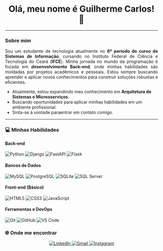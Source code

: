 <div align="center">
  <h1>Olá, meu nome é Guilherme Carlos! 👋</h1>
</div>

---

### Sobre mim

<div align="justify">
  Sou um estudante de tecnologia atualmente no <b>6º período do curso de Sistemas de Informação</b>, cursando no Instituto Federal de Ciência e Tecnologia do Ceará (<b>IFCE</b>). Minha jornada no mundo da programação é focada em <b>desenvolvimento Back-end</b>, onde minhas habilidades são moldadas por projetos acadêmicos e pessoais. Estou sempre buscando aprender e aplicar novos conhecimentos para construir soluções robustas e eficientes.
</div>

-  Atualmente, estou expandindo meu conhecimento em **Arquitetura de Sistemas e Microsserviços**.
-  Buscando oportunidades para aplicar minhas habilidades em um ambiente profissional.
-  Sinta-se à vontade paraentrar em contato comigo.

---

### 💻 Minhas Habilidades

#### **Back-end**

<div align="left">
  <img src="https://img.shields.io/badge/Python-3776AB?style=for-the-badge&logo=python&logoColor=white" alt="Python" />
  <img src="https://img.shields.io/badge/Django-092E20?style=for-the-badge&logo=django&logoColor=white" alt="Django" />
   <img src="https://img.shields.io/badge/FastAPI-005571?style=for-the-badge&logo=fastapi&logoColor=white" alt="FastAPI" />
  <img src="https://img.shields.io/badge/Flask-000000?style=for-the-badge&logo=flask&logoColor=white" alt="Flask" />
</div>

#### **Bancos de Dados**

<div align="left">
  <img src="https://img.shields.io/badge/MySQL-4479A1?style=for-the-badge&logo=mysql&logoColor=white" alt="MySQL" />
  <img src="https://img.shields.io/badge/PostgreSQL-336791?style=for-the-badge&logo=postgresql&logoColor=white" alt="PostgreSQL" />
  <img src="https://img.shields.io/badge/SQLite-003B57?style=for-the-badge&logo=sqlite&logoColor=white" alt="SQLite" />
  <img src="https://img.shields.io/badge/SQL%20Server-CC2927?style=for-the-badge&logo=microsoft-sql-server&logoColor=white" alt="SQL Server" />
</div>

#### **Front-end (Básico)**

<div align="left">
  <img src="https://img.shields.io/badge/HTML5-E34F26?style=for-the-badge&logo=html5&logoColor=white" alt="HTML5" />
  <img src="https://img.shields.io/badge/CSS3-1572B6?style=for-the-badge&logo=css3&logoColor=white" alt="CSS3" />
  <img src="https://img.shields.io/badge/JavaScript-F7DF1E?style=for-the-badge&logo=javascript&logoColor=black" alt="JavaScript" />
</div>

#### **Ferramentas e DevOps**

<div align="left">
  <img src="https://img.shields.io/badge/Git-F05032?style=for-the-badge&logo=git&logoColor=white" alt="Git" />
  <img src="https://img.shields.io/badge/GitHub-100000?style=for-the-badge&logo=github&logoColor=white" alt="GitHub" />
  <img src="https://img.shields.io/badge/VS%20Code-007ACC?style=for-the-badge&logo=visual-studio-code&logoColor=white" alt="VS Code" />
</div>



### 🌐 Onde me encontrar

<div align="center">
  <a href="https://www.linkedin.com/in/guilhermecarlos03" target="_blank" rel="noopener noreferrer">
    <img src="https://img.shields.io/badge/LinkedIn-0077B5?style=for-the-badge&logo=linkedin&logoColor=white" alt="LinkedIn" />
  </a>
  <a href="mailto:G.carlospessoal@gmail.com" target="_blank" rel="noopener noreferrer">
    <img src="https://img.shields.io/badge/Gmail-D14836?style=for-the-badge&logo=gmail&logoColor=white" alt="Gmail" />
  </a>
  <a href="https://www.instagram.com/guilherme_carllos_1" target="_blank" rel="noopener noreferrer">
    <img src="https://img.shields.io/badge/Instagram-E4405F?style=for-the-badge&logo=instagram&logoColor=white" alt="Instagram" />
  </a>
</div>
